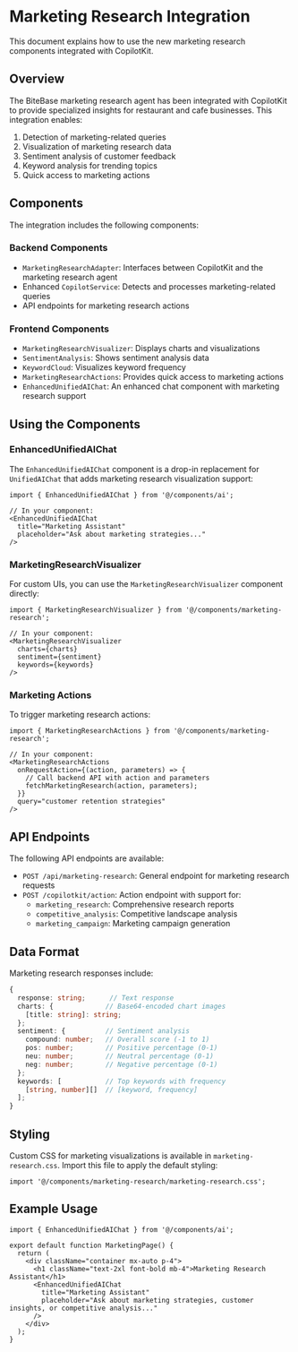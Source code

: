 # Marketing Research Integration

This document explains how to use the new marketing research components integrated with CopilotKit.

## Overview

The BiteBase marketing research agent has been integrated with CopilotKit to provide specialized insights for restaurant and cafe businesses. This integration enables:

1. Detection of marketing-related queries
2. Visualization of marketing research data
3. Sentiment analysis of customer feedback
4. Keyword analysis for trending topics
5. Quick access to marketing actions

## Components

The integration includes the following components:

### Backend Components

- `MarketingResearchAdapter`: Interfaces between CopilotKit and the marketing research agent
- Enhanced `CopilotService`: Detects and processes marketing-related queries
- API endpoints for marketing research actions

### Frontend Components

- `MarketingResearchVisualizer`: Displays charts and visualizations
- `SentimentAnalysis`: Shows sentiment analysis data
- `KeywordCloud`: Visualizes keyword frequency
- `MarketingResearchActions`: Provides quick access to marketing actions
- `EnhancedUnifiedAIChat`: An enhanced chat component with marketing research support

## Using the Components

### EnhancedUnifiedAIChat

The `EnhancedUnifiedAIChat` component is a drop-in replacement for `UnifiedAIChat` that adds marketing research visualization support:

```tsx
import { EnhancedUnifiedAIChat } from '@/components/ai';

// In your component:
<EnhancedUnifiedAIChat
  title="Marketing Assistant"
  placeholder="Ask about marketing strategies..."
/>
```

### MarketingResearchVisualizer

For custom UIs, you can use the `MarketingResearchVisualizer` component directly:

```tsx
import { MarketingResearchVisualizer } from '@/components/marketing-research';

// In your component:
<MarketingResearchVisualizer
  charts={charts}
  sentiment={sentiment}
  keywords={keywords}
/>
```

### Marketing Actions

To trigger marketing research actions:

```tsx
import { MarketingResearchActions } from '@/components/marketing-research';

// In your component:
<MarketingResearchActions
  onRequestAction={(action, parameters) => {
    // Call backend API with action and parameters
    fetchMarketingResearch(action, parameters);
  }}
  query="customer retention strategies"
/>
```

## API Endpoints

The following API endpoints are available:

- `POST /api/marketing-research`: General endpoint for marketing research requests
- `POST /copilotkit/action`: Action endpoint with support for:
  - `marketing_research`: Comprehensive research reports
  - `competitive_analysis`: Competitive landscape analysis
  - `marketing_campaign`: Marketing campaign generation

## Data Format

Marketing research responses include:

```typescript
{
  response: string;      // Text response
  charts: {             // Base64-encoded chart images
    [title: string]: string;
  };
  sentiment: {          // Sentiment analysis
    compound: number;   // Overall score (-1 to 1)
    pos: number;        // Positive percentage (0-1)
    neu: number;        // Neutral percentage (0-1)
    neg: number;        // Negative percentage (0-1)
  };
  keywords: [           // Top keywords with frequency
    [string, number][]  // [keyword, frequency]
  ];
}
```

## Styling

Custom CSS for marketing visualizations is available in `marketing-research.css`. Import this file to apply the default styling:

```tsx
import '@/components/marketing-research/marketing-research.css';
```

## Example Usage

```tsx
import { EnhancedUnifiedAIChat } from '@/components/ai';

export default function MarketingPage() {
  return (
    <div className="container mx-auto p-4">
      <h1 className="text-2xl font-bold mb-4">Marketing Research Assistant</h1>
      <EnhancedUnifiedAIChat
        title="Marketing Assistant"
        placeholder="Ask about marketing strategies, customer insights, or competitive analysis..."
      />
    </div>
  );
}
```
